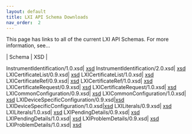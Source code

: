 ```yaml
---
layout: default
title: LXI API Schema Downloads
nav_order:  2
---
```


This page has links to all of the current LXI API Schemas.  For more information, see...


| Schema  | XSD |


InstrumentIdentification/1.0.xsd|    [xsd](./InstrumentIdentification/1.0.xsd)
InstrumentIdentification/2.0.xsd|    [xsd](./InstrumentIdentification/2.0.xsd)
LXICertificateList/0.9.xsd|          [xsd](./LXICertificateList/0.9.xsd)
LXICertificateList/1.0.xsd|          [xsd](./LXICertificateList/1.0.xsd)
LXICertificateRef/0.9.xsd|           [xsd](./LXICertificateRef/0.9.xsd)
LXICertificateRef/1.0.xsd|           [xsd](./LXICertificateRef/1.0.xsd)
LXICertificateRequest/0.9.xsd|       [xsd](./LXICertificateRequest/0.9.xsd)
LXICertificateRequest/1.0.xsd|       [xsd](./LXICertificateRequest/1.0.xsd)
LXICommonConfiguration/0.9.xsd|      [xsd](./LXICommonConfiguration/0.9.xsd)
LXICommonConfiguration/1.0.xsd|      [xsd](./LXICommonConfiguration/1.0.xsd)
LXIDeviceSpecificConfiguration/0.9.xsd|[xsd](./LXIDeviceSpecificConfiguration/0.9.xsd)
LXIDeviceSpecificConfiguration/1.0.xsd|[xsd](./LXIDeviceSpecificConfiguration/1.0.xsd)
LXILiterals/0.9.xsd|                 [xsd](./LXILiterals/0.9.xsd)
LXILiterals/1.0.xsd|                 [xsd](./LXILiterals/1.0.xsd)
LXIPendingDetails/0.9.xsd|           [xsd](./LXIPendingDetails/0.9.xsd)
LXIPendingDetails/1.0.xsd|           [xsd](./LXIPendingDetails/1.0.xsd)
LXIProblemDetails/0.9.xsd|           [xsd](./LXIProblemDetails/0.9.xsd)
LXIProblemDetails/1.0.xsd|           [xsd](./LXIProblemDetails/1.0.xsd)

